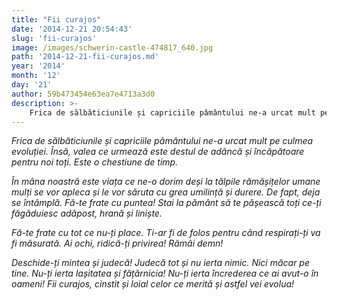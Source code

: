 ```yaml
---
title: "Fii curajos"
date: '2014-12-21 20:54:43'
slug: 'fii-curajos'
image: /images/schwerin-castle-474817_640.jpg
path: '2014-12-21-fii-curajos.md'
year: '2014'
month: '12'
day: '21'
author: 59b473454e63ea7e4713a3d0
description: >-
    Frica de sălbăticiunile și capriciile pâmântului ne-a urcat mult pe culmea evoluției. Însă, valea ce urmează este destul de adâncă și încăpătoare pentru noi toți. Este o chestiune de timp.În mâna noa
---
```

<div class="kg-card-markdown"><p><em>Frica de sălbăticiunile și capriciile pâmântului ne-a urcat mult pe culmea evoluției. Însă, valea ce urmează este destul de adâncă și încăpătoare pentru noi toți. Este o chestiune de timp.</em></p>
<p><em>În mâna noastră este viața ce ne-o dorim deși la tălpile rămășițelor umane mulți se vor apleca și le vor săruta cu grea umilință și durere. De fapt, deja se întâmplă.</em> <em>Fă-te frate cu puntea! Stai la pământ să te pășească toți ce-ți făgăduiesc adăpost, hrană și liniște. </em></p>
<p><em>Fă-te frate cu tot ce nu-ți place. Ti-ar fi de folos pentru când respirați-ți va fi măsurată.</em> <em>Ai ochi, ridică-ți privirea! Rămâi demn!</em></p>
<p><em>Deschide-ți mintea și judecă! Judecă tot și nu ierta nimic. Nici măcar pe tine. Nu-ți ierta lașitatea și fățărnicia! Nu-ți ierta încrederea ce ai avut-o în oameni! Fii curajos, cinstit și loial celor ce merită și astfel vei evolua!</em> </p>
<p> </p>
</div>
    